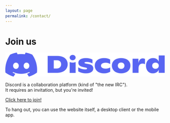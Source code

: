 ```yaml
---
layout: page
permalink: /contact/
---
```

# Join us

![Discord Logo](/assets/img/Discord-Logo-Blurple.png)

Discord is a collaboration platform (kind of "the new IRC").\
It requires an invitation, but you're invited!

<a href="https://discord.gg/CHeXFEeCQr" class="btn btn-lg btn-square btn-outline">Click here to join!</a>

To hang out, you can use the website itself, a desktop client or the mobile app.

